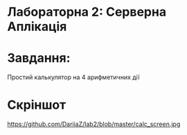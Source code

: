 # Лабораторна 2: Серверна Аплікація
# Завдання: 
Простий калькулятор на 4 арифметичних дії
# Скріншот
https://github.com/DariiaZ/lab2/blob/master/calc_screen.jpg
